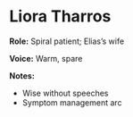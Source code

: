 # Liora Tharros

**Role:** Spiral patient; Elias’s wife

**Voice:** Warm, spare

**Notes:**
- Wise without speeches
- Symptom management arc
